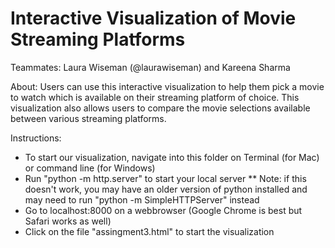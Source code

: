 # Interactive Visualization of Movie Streaming Platforms
Teammates: Laura Wiseman (@laurawiseman) and Kareena Sharma 

About:
Users can use this interactive visualization to help them pick a movie to watch which is available on their streaming platform of choice. This visualization also allows users to compare the movie selections available between various streaming platforms. 

Instructions:
- To start our visualization, navigate into this folder on Terminal (for Mac) or command line (for Windows)
- Run "python -m http.server" to start your local server 
    ** Note: if this doesn't work, you may have an older version of python installed and may need to run "python -m SimpleHTTPServer" instead
- Go to localhost:8000 on a webbrowser (Google Chrome is best but Safari works as well)
- Click on the file "assingment3.html" to start the visualization
